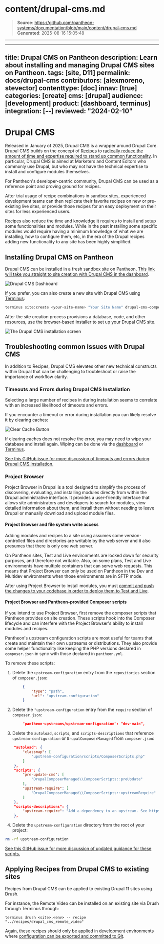 # content/drupal-cms.md

> **Source**: https://github.com/pantheon-systems/documentation/blob/main/content/drupal-cms.md
> **Generated**: 2025-08-16 15:05:48

---

---
title: Drupal CMS on Pantheon
description: Learn about installing and managing Drupal CMS sites on Pantheon.
tags: [site, D11]
permalink: docs/drupal-cms
contributors: [alexmoreno, stevector]
contenttype: [doc]
innav: [true]
categories: [create]
cms: [drupal]
audience: [development]
product: [dashboard, terminus]
integration: [--]
reviewed: "2024-02-10"
---

# Drupal CMS

Released in January of 2025, Drupal CMS is a wrapper around Drupal Core.
Drupal CMS builds on the concept of [Recipes](https://www.drupal.org/docs/extending-drupal/drupal-recipes) to [radically reduce the amount of time and expertise required to stand up common functionality](https://pantheon.io/blog/drupal-cms-innovations).
In particular, Drupal CMS is aimed at Marketers and Content Editors who commonly use Drupal, but who may not have the technical expertise to install and configure modules themselves.

For Pantheon's developer-centric community, Drupal CMS can be used as a reference point and proving ground for recipes.

After trial usage of recipe combinations in sandbox sites, experienced development teams can then replicate their favorite recipes on new or pre-existing live sites, or provide those recipes for an easy deployment on their sites for less experienced users.

Recipes also reduce the time and knowledge it requires to install and setup some functionalities and modules. While in the past installing some specific modules would require having a minimum knowledge of what we are installing, how to configure them, etc, in the era of the Drupal recipes adding new functionality to any site has been highly simplified. 

## Installing Drupal CMS on Pantheon

Drupal CMS can be installed in a fresh sandbox site on Pantheon.
[This link will take you straight to site creation with Drupal CMS in the dashboard](https://dashboard.pantheon.io/sites/create?upstream_id=462d08e2-3322-48a1-b150-f12a075eaabe).

![Drupal CMS Dashboard](../images/drupalcms/deploying-drupalcms-dashboard.png)

If you prefer, you can also create a new site with Drupal CMS using [Terminus](/terminus):

```bash
terminus site:create <your-site-name> "Your Site Name" drupal-cms-composer-managed --org=<your-optional-org-id>
```

After the site creation process provisions a database, code, and other resources, use the browser-based installer to set up your Drupal CMS site.

![The Drupal CMS installation screen](../images/drupalcms/configure-drupalcms.png)

## Troubleshooting common issues with Drupal CMS

In addition to Recipes, Drupal CMS elevates other new technical constructs within Drupal that can be challenging to troubleshoot or raise the importance of workflow clarity.

### Timeouts and Errors during Drupal CMS Installation

Selecting a large number of recipes in during installation seems to correlate with an increased likelihood of timeouts and errors.

If you encounter a timeout or error during installation you can likely resolve it by clearing caches:

  ![Clear Cache Button](../images/clear-cache-button.png)

If clearing caches does not resolve the error, you may need to wipe your database and install again. Wiping can be done via the [dashboard](/site-dashboard) or [Terminus](/terminus/commands/env-wipe).

[See this GitHub issue for more discussion of timeouts and errors during Drupal CMS installation.](https://github.com/pantheon-upstreams/drupal-cms-composer-managed/issues/1)

### Project Browser

Project Browser in Drupal is a tool designed to simplify the process of discovering, evaluating, and installing modules directly from within the Drupal administrative interface. It provides a user-friendly interface that allows site administrators and developers to search for modules, view detailed information about them, and install them without needing to leave Drupal or manually download and upload module files.

#### Project Browser and file system write access

Adding modules and recipes to a site using assumes some version-controlled files and directories are writable by the web server and it also presumes that there is only one web server.

On Pantheon sites, Test and Live environments are locked down for security purposes, and therefore not writable.
Also, on some plans, Test and Live environments have multiple containers that can serve web requests.
This means that Project Browser can only be used on Pantheon in the Dev and Multidev environments when those environments are in SFTP mode.

After using Project Browser to install modules, you must [commit and push the changes to your codebase in order to deploy them to Test and Live](/drupal-configuration-management).

#### Project Browser and Pantheon-provided Composer scripts

If you intend to use Project Browser, first remove the composer scripts that Pantheon provides on site creation. These scripts hook into the Composer lifecycle and can interfere with the Project Browser's ability to install modules and recipes.

Pantheon's upstream configuration scripts are most useful for teams that create and maintain their own upstreams or distributions.
They also provide some helper functionality like keeping the PHP versions declared in `composer.json` in sync with those declared in `pantheon.yml`.

To remove these scripts:

1. Delete the `upstream-configuration` entry from the `repositories` section of `composer.json`:

```json
        {
            "type": "path",
            "url": "upstream-configuration"
        }
```

2. Delete the `"upstream-configuration` entry from the `require` section of `composer.json`:


```json
        "pantheon-upstreams/upstream-configuration": "dev-main",
```

3. Delete the `autoload`, `scripts`, and `scripts-descriptions` that reference `upstream-configuration` or `DrupalComposerManaged` from `composer.json`:

```json
    "autoload": {
        "classmap": [
            "upstream-configuration/scripts/ComposerScripts.php"
        ]
    },
    "scripts": {
        "pre-update-cmd": [
            "DrupalComposerManaged\\ComposerScripts::preUpdate"
        ],
        "upstream-require": [
            "DrupalComposerManaged\\ComposerScripts::upstreamRequire"
        ]
    },
    "scripts-descriptions": {
        "upstream-require": "Add a dependency to an upstream. See https://pantheon.io/docs/create-custom-upstream for information on creating custom upstreams."
    },
```

4. Delete the `upstream-configuration` directory from the root of your project:

```bash
rm -rf upstream-configuration
```

[See this GitHub issue for more discussion of updated guidance for these scripts.](https://github.com/pantheon-systems/documentation/issues/9420)

## Applying Recipes from Drupal CMS to existing sites

Recipes from Drupal CMS can be applied to existing Drupal 11 sites using Drush.

For instance, the Remote Video can be installed on an existing site via Drush through Terminus through:

```
terminus drush <site>.<env> -- recipe "../recipes/drupal_cms_remote_video"
```

Again, these recipes should only be applied in development environments where [configuration can be exported and committed to Git](/drupal-configuration-management).

